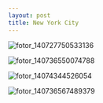 ```yaml
---
layout: post
title: New York City
---
```


![fotor_140727750533136](https://user-images.githubusercontent.com/26464535/28239893-71eb5e9a-69b1-11e7-986c-1853f4860bbb.jpg)

![fotor_140736550074788](https://user-images.githubusercontent.com/26464535/28239895-74381c6a-69b1-11e7-9950-b98bf141cff4.jpg)

![fotor_14074344526054](https://user-images.githubusercontent.com/26464535/28239896-75b28738-69b1-11e7-93dd-49542566271d.jpg)

![fotor_140736567489379](https://user-images.githubusercontent.com/26464535/28239897-77a7a1f4-69b1-11e7-8ae8-de7c7f28bbc9.jpg)
